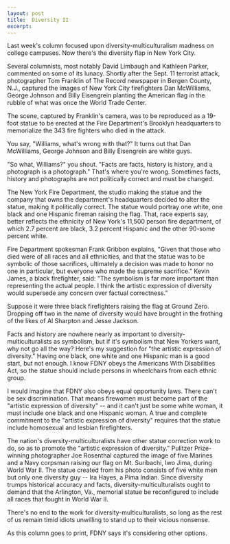 ```yaml
---
layout: post
title:  Diversity II
excerpt:
---
```




            

    

            

Last week's column focused upon diversity-multiculturalism madness on college campuses. Now there's the diversity flap in New York City. 

Several columnists, most notably David Limbaugh and Kathleen Parker, commented on some of its lunacy. Shortly after the Sept. 11 terrorist attack, photographer Tom Franklin of The Record newspaper in Bergen County, N.J., captured the images of New York City firefighters Dan McWilliams, George Johnson and Billy Eisengrein planting the American flag in the rubble of what was once the World Trade Center. 

The scene, captured by Franklin's camera, was to be reproduced as a 19-foot statue to be erected at the Fire Department's Brooklyn headquarters to memorialize the 343 fire fighters who died in the attack. 

You say, "Williams, what's wrong with that?" It turns out that Dan McWilliams, George Johnson and Billy Eisengrein are white guys. 

"So what, Williams?" you shout. "Facts are facts, history is history, and a photograph is a photograph." That's where you're wrong. Sometimes facts, history and photographs are not politically correct and must be changed. 

The New York Fire Department, the studio making the statue and the company that owns the department's headquarters decided to alter the statue, making it politically correct. The statue would portray one white, one black and one Hispanic fireman raising the flag. That, race experts say, better reflects the ethnicity of New York's 11,500 person fire department, of which 2.7 percent are black, 3.2 percent Hispanic and the other 90-some percent white. 

Fire Department spokesman Frank Gribbon explains, "Given that those who died were of all races and all ethnicities, and that the statue was to be symbolic of those sacrifices, ultimately a decision was made to honor no one in particular, but everyone who made the supreme sacrifice." Kevin James, a black firefighter, said: "The symbolism is far more important than representing the actual people. I think the artistic expression of diversity would supersede any concern over factual correctness." 

Suppose it were three black firefighters raising the flag at Ground Zero. Dropping off two in the name of diversity would have brought in the frothing of the likes of Al Sharpton and Jesse Jackson. 

Facts and history are nowhere nearly as important to diversity-multiculturalists as symbolism, but if it's symbolism that New Yorkers want, why not go all the way? Here's my suggestion for "the artistic expression of diversity." Having one black, one white and one Hispanic man is a good start, but not enough. I know FDNY obeys the Americans With Disabilities Act, so the statue should include persons in wheelchairs from each ethnic group. 

I would imagine that FDNY also obeys equal opportunity laws. There can't be sex discrimination. That means firewomen must become part of the "artistic expression of diversity" -- and it can't just be some white woman, it must include one black and one Hispanic woman. A true and complete commitment to the "artistic expression of diversity" requires that the statue include homosexual and lesbian firefighters. 

The nation's diversity-multiculturalists have other statue correction work to do, so as to promote the "artistic expression of diversity." Pulitzer Prize-winning photographer Joe Rosenthal captured the image of five Marines and a Navy corpsman raising our flag on Mt. Suribachi, Iwo Jima, during World War II. The statue created from his photo consists of five white men but only one diversity guy -- Ira Hayes, a Pima Indian. Since diversity trumps historical accuracy and facts, diversity-multiculturalists ought to demand that the Arlington, Va., memorial statue be reconfigured to include all races that fought in World War II. 

There's no end to the work for diversity-multiculturalists, so long as the rest of us remain timid idiots unwilling to stand up to their vicious nonsense. 

As this column goes to print, FDNY says it's considering other options. 

        
